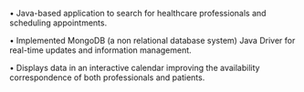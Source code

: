 • Java-based application to search for healthcare professionals and scheduling appointments.

• Implemented MongoDB (a non relational database system) Java Driver for real-time updates and information
management.

• Displays data in an interactive calendar improving the availability correspondence of both professionals and
patients.
